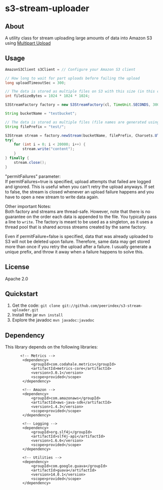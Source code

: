 # s3-stream-uploader

## About

A utility class for stream uploading large amounts of data into Amazon S3 using [Multipart Upload][1]

[1]:http://docs.aws.amazon.com/AmazonS3/latest/dev/mpuoverview.html

## Usage

```java
AmazonS3Client s3Client = // Configure your Amazon S3 client

// How long to wait for part uploads before failing the upload
long uploadTimeoutSec = 300;

// The data is stored as multiple files on S3 with this size (in this case 1GB)
int fileSizeBytes = 1024 * 1024 * 1024;

S3StreamFactory factory = new S3StreamFactory(cl, TimeUnit.SECONDS, 300, fileSizeBytes, false);

String bucketName = "testbucket";

// The data is stored as multiple files (file names are generated using UUID) under the specified prefix
String filePrefix = "test/";

S3Stream stream = factory.newStream(bucketName, filePrefix, Charsets.UTF_8);
try{
    for (int i = 0; i < 20000; i++) {
        stream.write("content");
    }
} finally {
    stream.close();
}

```

"permitFailures" parameter:  
If permitFailures=true is specified, upload attempts that failed are logged and ignored. This is useful when you can't retry the upload anyways. If set to false, the stream is closed whenever an upload failure happens and you have to open a new stream to write data again.

Other important Notes:  
Both factory and streams are thread-safe. However, note that there is no guarantee on the order each data is appended to the file. You typically pass a line to `write`.
The factory is meant to be used as a singleton, as it uses a thread pool that is shared across streams created by  the same factory.

Even if permitFailure=false is specified, data that was already uploaded to S3 will not be deleted upon failure. Therefore, same data may get stored more than once if you retry the upload after a failure. I usually generate a unique prefix, and throw it away when a failure happens to solve this.


## License

Apache 2.0

## Quickstart

1. Get the code: `git clone git://github.com/peerindex/s3-stream-uploader.git`
1. Install the jar `mvn install`
1. Explore the javadoc `mvn javadoc:javadoc`

## Dependency
This library depends on the following libraries:
```
       <!-- Metrics -->
        <dependency>
            <groupId>com.codahale.metrics</groupId>
            <artifactId>metrics-core</artifactId>
            <version>3.0.1</version>
            <scope>provided</scope>
        </dependency>

        <!-- Amazon -->
        <dependency>
            <groupId>com.amazonaws</groupId>
            <artifactId>aws-java-sdk</artifactId>
            <version>1.4.3</version>
            <scope>provided</scope>
        </dependency>

        <!-- Logging -->
        <dependency>
            <groupId>org.slf4j</groupId>
            <artifactId>slf4j-api</artifactId>
            <version>1.6.6</version>
            <scope>provided</scope>
        </dependency>

        <!-- Utilities -->
        <dependency>
            <groupId>com.google.guava</groupId>
            <artifactId>guava</artifactId>
            <version>14.0.1</version>
            <scope>provided</scope>
        </dependency>
```

